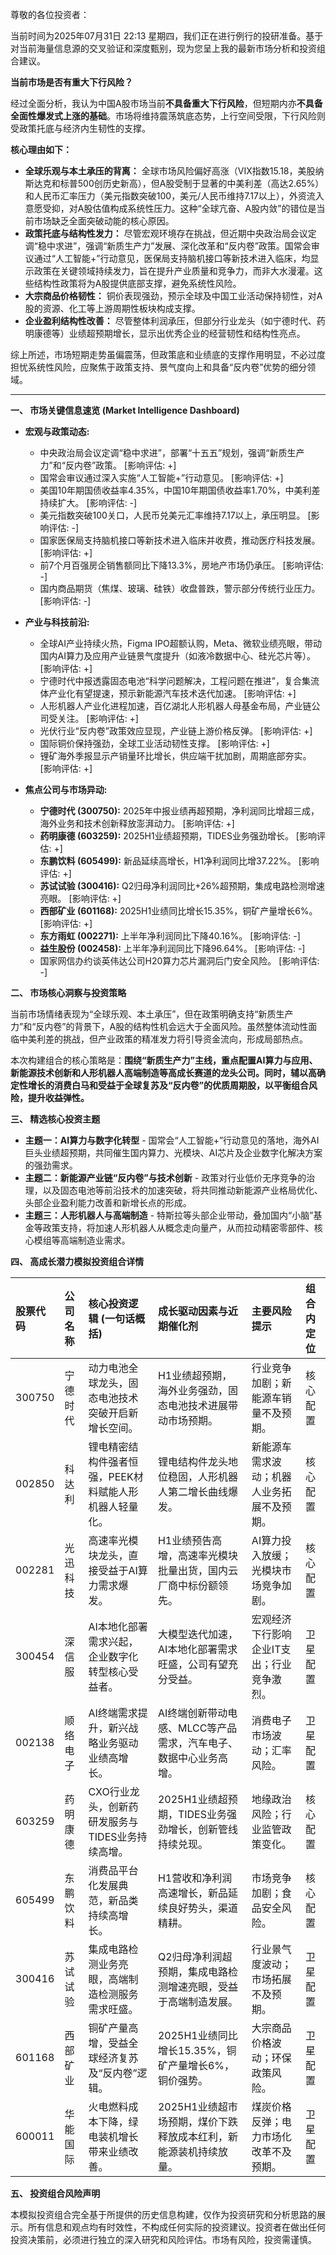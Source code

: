尊敬的各位投资者：

当前时间为2025年07月31日 22:13 星期四，我们正在进行例行的投研准备。基于对当前海量信息源的交叉验证和深度甄别，现为您呈上我的最新市场分析和投资组合建议。

**当前市场是否有重大下行风险？**

经过全面分析，我认为中国A股市场当前**不具备重大下行风险**，但短期内亦**不具备全面性爆发式上涨的基础**。市场将维持震荡筑底态势，上行空间受限，下行风险则受政策托底与经济内生韧性的支撑。

**核心理由如下：**

*   **全球乐观与本土承压的背离：** 全球市场风险偏好高涨（VIX指数15.18，美股纳斯达克和标普500创历史新高），但A股受制于显著的中美利差（高达2.65%）和人民币汇率压力（美元指数突破100，美元/人民币维持7.17以上），外资流入意愿受抑，对A股估值构成系统性压力。这种“全球亢奋、A股内敛”的错位是当前市场缺乏全面突破动能的核心原因。
*   **政策托底与结构性发力：** 尽管宏观环境存在挑战，但近期中央政治局会议定调“稳中求进”，强调“新质生产力”发展、深化改革和“反内卷”政策。国常会审议通过“人工智能+”行动意见，医保局支持脑机接口等新技术进入临床，均显示政策在关键领域持续发力，旨在提升产业质量和竞争力，而非大水漫灌。这些结构性政策将为A股提供底部支撑，避免系统性风险。
*   **大宗商品价格韧性：** 铜价表现强劲，预示全球及中国工业活动保持韧性，对A股的资源、化工等上游周期性板块构成支撑。
*   **企业盈利结构性改善：** 尽管整体利润承压，但部分行业龙头（如宁德时代、药明康德等）业绩超预期增长，显示出优秀企业的经营韧性和结构性亮点。

综上所述，市场短期走势虽偏震荡，但政策底和业绩底的支撑作用明显，不必过度担忧系统性风险，应聚焦于政策支持、景气度向上和具备“反内卷”优势的细分领域。

---

**一、 市场关键信息速览 (Market Intelligence Dashboard)**

*   **宏观与政策动态:**
    *   中央政治局会议定调“稳中求进”，部署“十五五”规划，强调“新质生产力”和“反内卷”政策。 [影响评估: +]
    *   国常会审议通过深入实施“人工智能+”行动意见。 [影响评估: +]
    *   美国10年期国债收益率4.35%，中国10年期国债收益率1.70%，中美利差持续扩大。 [影响评估: -]
    *   美元指数突破100关口，人民币兑美元汇率维持7.17以上，承压明显。 [影响评估: -]
    *   国家医保局支持脑机接口等新技术进入临床并收费，推动医疗科技发展。 [影响评估: +]
    *   前7个月百强房企销售额同比下降13.3%，房地产市场仍承压。 [影响评估: -]
    *   国内商品期货（焦煤、玻璃、硅铁）收盘普跌，警示部分传统行业压力。 [影响评估: -]

*   **产业与科技前沿:**
    *   全球AI产业持续火热，Figma IPO超额认购，Meta、微软业绩亮眼，带动国内AI算力及应用产业链景气度提升（如液冷数据中心、硅光芯片等）。 [影响评估: +]
    *   宁德时代中报透露固态电池“科学问题解决，工程问题在推进”，复合集流体产业化有望提速，预示新能源汽车技术迭代加速。 [影响评估: +]
    *   人形机器人产业化进程加速，百亿湖北人形机器人母基金布局，产业链公司受关注。 [影响评估: +]
    *   光伏行业“反内卷”政策效应显现，产业链上游价格反弹。 [影响评估: +]
    *   国际铜价保持强劲，全球工业活动韧性支撑。 [影响评估: +]
    *   锂矿海外季报显示产销量环比增长，供应端干扰加剧，周期底部夯实。 [影响评估: +]

*   **焦点公司与市场异动:**
    *   **宁德时代 (300750):** 2025年中报业绩再超预期，净利润同比增超三成，海外业务和技术创新释放澎湃动力。 [影响评估: +]
    *   **药明康德 (603259):** 2025H1业绩超预期，TIDES业务强劲增长。 [影响评估: +]
    *   **东鹏饮料 (605499):** 新品延续高增长，H1净利润同比增37.22%。 [影响评估: +]
    *   **苏试试验 (300416):** Q2归母净利润同比+26%超预期，集成电路检测增速亮眼。 [影响评估: +]
    *   **西部矿业 (601168):** 2025H1业绩同比增长15.35%，铜矿产量增长6%。 [影响评估: +]
    *   **东方雨虹 (002271):** 上半年净利润同比下降40.16%。 [影响评估: -]
    *   **益生股份 (002458):** 上半年净利润同比下降96.64%。 [影响评估: -]
    *   国家网信办约谈英伟达公司H20算力芯片漏洞后门安全风险。 [影响评估: -]

**二、 市场核心洞察与投资策略**

当前市场情绪表现为“全球乐观、本土承压”，但在政策明确支持“新质生产力”和“反内卷”的背景下，A股的结构性机会远大于全面风险。虽然整体流动性面临中美利差的挑战，但产业政策的精准发力将引导资金流向，形成局部热点。

本次构建组合的核心策略是：**围绕“新质生产力”主线，重点配置AI算力与应用、新能源技术创新和人形机器人高端制造等高成长赛道的龙头公司。同时，辅以高确定性增长的消费白马和受益于全球复苏及“反内卷”的优质周期股，以平衡组合风险，提升收益弹性。**

**三、 精选核心投资主题**

*   **主题一：AI算力与数字化转型** - 国常会“人工智能+”行动意见的落地，海外AI巨头业绩超预期，共同催生国内算力、光模块、AI芯片及企业数字化解决方案的强劲需求。
*   **主题二：新能源产业链“反内卷”与技术创新** - 政策对行业低价无序竞争的治理，以及固态电池等前沿技术的加速突破，将共同推动新能源产业格局优化、头部企业盈利能力改善和新增长点的形成。
*   **主题三：人形机器人与高端制造** - 特斯拉等头部企业带动，叠加国内“小脑”基金等政策支持，将加速人形机器人从概念走向量产，从而拉动精密零部件、核心模组等高端制造业需求。

**四、 高成长潜力模拟投资组合详情**

| 股票代码 | 公司名称 | 核心投资逻辑 (一句话概括) | 成长驱动因素与近期催化剂 | 主要风险提示 | 组合内定位 |
| :------- | :------- | :------------------------ | :------------------------- | :----------- | :--------- |
| 300750   | 宁德时代 | 动力电池全球龙头，固态电池技术突破开启新增长空间。 | H1业绩超预期，海外业务强劲，固态电池技术进展带动市场预期。 | 行业竞争加剧；新能源车销量不及预期。 | 核心配置 |
| 002850   | 科达利 | 锂电精密结构件强者恒强，PEEK材料赋能人形机器人轻量化。 | 锂电结构件龙头地位稳固，人形机器人第二增长曲线爆发。 | 新能源车需求波动；机器人业务拓展不及预期。 | 核心配置 |
| 002281   | 光迅科技 | 高速率光模块龙头，直接受益于AI算力需求爆发。 | H1业绩预告高增，高速率光模块批量出货，国内云厂商中标份额领先。 | AI算力投入放缓；光模块市场竞争加剧。 | 核心配置 |
| 300454   | 深信服 | AI本地化部署需求兴起，企业数字化转型核心受益者。 | 大模型迭代加速，AI本地化部署需求旺盛，公司有望充分受益。 | 宏观经济下行影响企业IT支出；行业竞争激烈。 | 卫星配置 |
| 002138   | 顺络电子 | AI终端需求提升，新兴战略业务驱动业绩高增长。 | AI终端创新带动电感、MLCC等产品需求，汽车电子、数据中心业务高增。 | 消费电子市场波动；汇率风险。 | 卫星配置 |
| 603259   | 药明康德 | CXO行业龙头，创新药研发服务与TIDES业务持续高增。 | 2025H1业绩超预期，TIDES业务强劲增长，创新管线持续兑现。 | 地缘政治风险；行业监管政策变化。 | 核心配置 |
| 605499   | 东鹏饮料 | 消费品平台化发展典范，新品类持续高增长。 | H1营收和净利润高速增长，新品延续良好势头，渠道精耕。 | 市场竞争加剧；食品安全风险。 | 核心配置 |
| 300416   | 苏试试验 | 集成电路检测业务亮眼，高端制造检测服务需求旺盛。 | Q2归母净利润超预期，集成电路检测增速亮眼，受益于高端制造发展。 | 行业景气度波动；市场拓展不及预期。 | 卫星配置 |
| 601168   | 西部矿业 | 铜矿产量高增，受益全球经济复苏及“反内卷”逻辑。 | 2025H1业绩同比增长15.35%，铜矿产量增长6%，铜价强势。 | 大宗商品价格波动；环保政策风险。 | 卫星配置 |
| 600011   | 华能国际 | 火电燃料成本下降，绿电装机增长带来业绩改善。 | 2025H1业绩超市场预期，煤价下跌释放成本红利，新能源装机持续放量。 | 煤炭价格反弹；电力市场化改革不及预期。 | 卫星配置 |

**五、 投资组合风险声明**

本模拟投资组合完全基于所提供的历史信息构建，仅作为投资研究和分析思路的展示。所有信息和观点均有时效性，不构成任何实际的投资建议。投资者在做出任何投资决策前，必须进行独立的深入研究和风险评估。市场有风险，投资需谨慎。